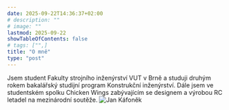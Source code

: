 ```yaml
---
date: 2025-09-22T14:36:37+02:00
# description: ""
# image: ""
lastmod: 2025-09-22
showTableOfContents: false
# tags: ["",]
title: "O mně"
type: "post"
---
```

Jsem student Fakulty strojního inženýrství VUT v Brně a studuji druhým rokem bakalářský studijní program Konstrukční inženýrství. Dále jsem ve studentském spolku Chicken Wings zabývajícím se designem a výrobou RC letadel na mezinárodní soutěže.
![Jan Káfoněk](/images/fotka.jpg)